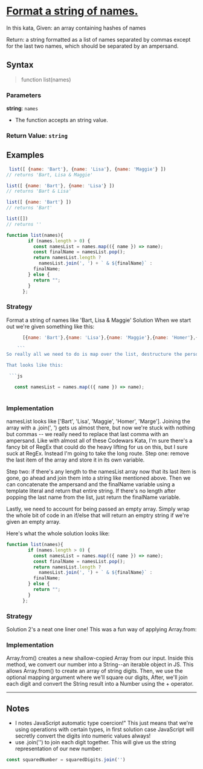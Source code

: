 # [Format a string of names.](https://www.codewars.com/kata/53368a47e38700bd8300030d/solutions/javascript)

In this kata, Given: an array containing hashes of names

Return: a string formatted as a list of names separated by commas except for the last two names, which should be separated by an ampersand.

## Syntax

> function list(names)
### Parameters

**string**: `names`

- The function accepts an string value.

### Return Value: `string`

 
## Examples

```js
 list([ {name: 'Bart'}, {name: 'Lisa'}, {name: 'Maggie'} ])
// returns 'Bart, Lisa & Maggie'

list([ {name: 'Bart'}, {name: 'Lisa'} ])
// returns 'Bart & Lisa'

list([ {name: 'Bart'} ])
// returns 'Bart'

list([])
// returns ''
```

```js
function list(names){
        if (names.length > 0) {
          const namesList = names.map(({ name }) => name);
          const finalName = namesList.pop();
          return namesList.length ? 
            namesList.join(', ') + ` & ${finalName}` :
          finalName;
        } else {
          return "";
        }
      };
```

### Strategy

Format a string of names like 'Bart, Lisa & Maggie' Solution
When we start out we're given something like this:

```js
      [{name: 'Bart'},{name: 'Lisa'},{name: 'Maggie'},{name: 'Homer'},{name: 'Marge'}]
      
    ```  
So really all we need to do is map over the list, destructure the person object to pull out the name value, and push that into an array.

That looks like this:

 ```js 

   const namesList = names.map(({ name }) => name);
      
```

### Implementation

namesList looks like ['Bart', 'Lisa', 'Maggie', 'Homer', 'Marge']. Joining the array with a .join(', ') gets us almost there, but now we're stuck with nothing but commas -- we really need to replace that last comma with an ampersand. Like with almost all of these Codewars Kata, I'm sure there's a fancy bit of RegEx that could do the heavy lifting for us on this, but I sure suck at RegEx. Instead I'm going to take the long route.
Step one: remove the last item of the array and store it in its own variable.

Step two: if there's any length to the namesList array now that its last item is gone, go ahead and join them into a string like mentioned above. Then we can concatenate the ampersand and the finalName variable using a template literal and return that entire string. If there's no length after popping the last name from the list, just return the finalName variable.

Lastly, we need to account for being passed an empty array. Simply wrap the whole bit of code in an if/else that will return an emptry string if we're given an empty array.

Here's what the whole solution looks like:

```js
function list(names){
        if (names.length > 0) {
          const namesList = names.map(({ name }) => name);
          const finalName = namesList.pop();
          return namesList.length ? 
            namesList.join(', ') + ` & ${finalName}` :
          finalName;
        } else {
          return "";
        }
      };
```

### Strategy

Solution 2's a neat one liner one! This was a fun way of applying Array.from:
### Implementation

Array.from() creates a new shallow-copied Array from our input.
Inside this method, we convert our number into a String--an iterable object in JS. This allows Array.from() to create an array of string digits.
Then, we use the optional mapping argument where we'll square our digits,
After, we'll join each digit and convert the String result into a Number using the + operator.

---

## Notes

* I notes JavaScript automatic type coercion!" This just means that we're using operations with certain types, in first solution case JavaScript will secretly convert the digits into numeric values always!
* use .join('') to join each digit together. This will give us the string representation of our new number:
```js
const squaredNumber = squaredDigits.join('') 
```